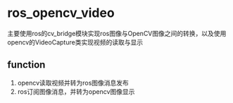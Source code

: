 # ros_opencv_video
主要使用ros的cv_bridge模块实现ros图像与OpenCV图像之间的转换，以及使用opencv的VideoCapture类实现视频的读取与显示

## function
1. opencv读取视频并转为ros图像消息发布
2. ros订阅图像消息，并转为opencv图像显示